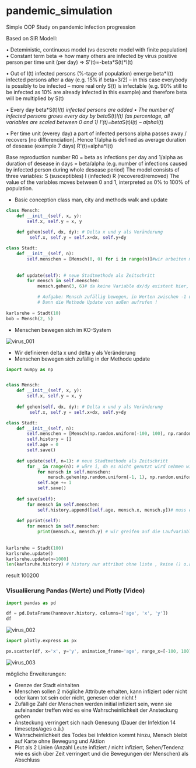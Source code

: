 # pandemic_simulation

Simple OOP Study on pandemic infection progression

Based on SIR Modell:

•	Deteministic, continuous model (vs descrete model with finite population)
•	Constant term beta => how many others are infected by virus positive person per time unit (per day) => 
  S'(t)=-beta*S(t)*I(t)
  
•	Out of I(t) infected persons (%-tage of population) emerge beta*I(t) infected persons after a day (e.g. 15% if beta=3/2)
– in this case everybody is possibly to be infected – more real only S(t) is infectable
(e.g. 90% still to be infected as 10% are already infected in this example) and therefore beta will be multiplied by S(t)

•	Every day beta*S(t)*I(t) infected persons are added
•	The number of infected persons grows every day by beta*S(t)*I(t) (as percentage, all variables are scaled between 0 and 1)
  I'(t)=beta*S(t)*I(t) – alpha*I(t)

•	Per time unit (everey day) a part of infected persons alpha passes away / recovers [no differenciation]. Hence 1/alpha is defined as average duration of desease (example 7 days)
  R'(t)=alpha*I(t)

Base reproduction number R0 = beta as infections per day and 1/alpha as duration of desease in days = beta/alpha (e.g. number of infections caused by infected person during whole desease period)
The model consists of three variables:
    S (susceptibles)
    I (infected)
    R (recovered/removed)
The value of the variables moves between 0 and 1, interpreted as 0% to 100% of population.

- Basic conception class man, city and methods walk and update
```python
class Mensch:
    def __init__(self, x, y):
        self.x, self.y = x, y
    
    def gehen(self, dx, dy): # Delta x und y als Veränderung
         self.x, self.y = self.x+dx, self.y+dy

class Stadt:
    def __init__(self, n):
        self.menschen = [Mensch(0, 0) for i in range(n)]#wir arbeiten mit einer list comprehension
        
    
    def update(self): # neue Stadtmethode als Zeitschritt
        for mensch in self.menschen:
            mensch.gehen(3, 6)# da keine Variable dx/dy existent hier, muss ich Werte eingeben!

            # Aufgabe: Mensch zufällig bewegen, in Werten zwischen -1 und 1 auch als floats!
            # Dann die Methode Update von außen aufrufen !
        
karlsruhe = Stadt(10)
bob = Mensch(2, 5)
```
- Menschen bewegen sich im KO-System

![virus_001](https://user-images.githubusercontent.com/67191365/148960764-8ac5a1e7-7788-4030-b4de-12b464221bb2.PNG)

- Wir definieren delta x und delta y als Veränderung
- Menschen bewegen sich zufällig in der Methode update
```python
import numpy as np


class Mensch:
    def __init__(self, x, y):
        self.x, self.y = x, y
    
    def gehen(self, dx, dy): # Delta x und y als Veränderung
         self.x, self.y = self.x+dx, self.y+dy

class Stadt:
    def __init__(self, n):
        self.menschen = [Mensch(np.random.uniform(-100, 100), np.random.uniform(-100, 100)) for i in range(n)]#wir arbeiten mit einer list comprehension
        self.history = []
        self.age = 0
        self.save()
            
    def update(self, n=1): # neue Stadtmethode als Zeitschritt
        for _ in range(n): # wäre i, da es nicht genutzt wird nehmen wir Unterstrich (soll n mal genutzt werden)
            for mensch in self.menschen:
                mensch.gehen(np.random.uniform(-1, 1), np.random.uniform(-1, 1))# da keine Variable dx/dy existent hier, muss ich Werte eingeben!
            self.age += 1
            self.save()
    
    def save(self):
        for mensch in self.menschen:
            self.history.append([self.age, mensch.x, mensch.y])# muss eine liste in liste sein
                
    def pprint(self):
        for mensch in self.menschen:
            print(mensch.x, mensch.y) # wir greifen auf die Laufvariable x und y über die Variable mensch zu! mensch enthält ein Objekt vom Typ Mensch!
        
        
karlsruhe = Stadt(100)
karlsruhe.update()
karlsruhe.update(n=1000)
len(karlsruhe.history) # history nur attribut ohne liste , keine () o.ä.
```
result 100200

### Visualiierung Pandas (Werte) und Plotly (Video)
```python
import pandas as pd

df = pd.DataFrame(hannover.history, columns=['age', 'x', 'y'])
df
```

![virus_002](https://user-images.githubusercontent.com/67191365/148966091-67f30303-9e45-4c5e-ab72-d866e5a0fa0a.PNG)

```python
import plotly.express as px

px.scatter(df, x='x', y='y', animation_frame='age', range_x=[-100, 100], range_y=[-100, 100], width=1000, height=1000)
```

![virus_003](https://user-images.githubusercontent.com/67191365/148966466-158f2487-5fce-46bd-993d-99a6951d6b29.PNG)

mögliche Erweiterungen:
- Grenze der Stadt einhalten
- Menschen sollen 2 mögliche Attribute erhalten, kann infiziert oder nicht oder kann tot sein oder nicht, genesen oder nicht !
- Zufällige Zahl der Menschen werden initial infiziert sein, wenn sie aufeinander treffen wird es eine Wahrscheinlichkeit der Ansteckung geben
- Ansteckung verringert sich nach Genesung (Dauer der Infektion 14 timesetps/ages o.ä.)
- Wahrscheinlichkeit des Todes bei Infektion kommt hinzu, Mensch bleibt auf Karte ohne Bewegung und Aktion
- Plot als 2 Linien (Anzahl Leute infiziert / nicht infiziert, Sehen/Tendenz wie es sich über Zeit verringert und die Bewegungen der Menschen) als Abschluss


